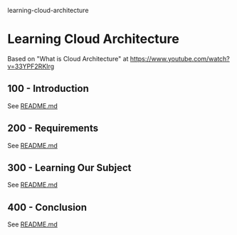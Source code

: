 learning-cloud-architecture
# Learning Cloud Architecture

Based on "What is Cloud Architecture" at https://www.youtube.com/watch?v=33YPF2RKIrg

## 100 - Introduction

See [README.md](./100/README.md)

## 200 - Requirements

See [README.md](./200/README.md)

## 300 - Learning Our Subject

See [README.md](./300/README.md)

## 400 - Conclusion

See [README.md](./400/README.md)
